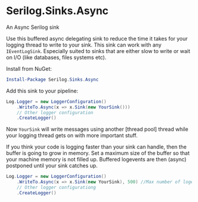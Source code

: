 # Serilog.Sinks.Async
An Async Serilog sink

Use this buffered async delegating sink to reduce the time it takes for your logging thread to write to your sink.
This sink can work with any `IEventLogSink`. Especially suited to sinks that are either slow to write or wait on I/O (like databases, files systems etc).

Install from NuGet:

```powershell
Install-Package Serilog.Sinks.Async
```

Add this sink to your pipeline:

```csharp
Log.Logger = new LoggerConfiguration()
    .WriteTo.Async(x => x.Sink(new YourSink()))
    // Other logger configuration
    .CreateLogger()
```

Now `YourSink` will write messages using another [thread pool] thread while your logging thread gets on with more important stuff.

If you think your code is logging faster than your sink can handle, then the buffer is going to grow in memory.
Set a maximum size of the buffer so that your machine memory is not filled up. 
Buffered logevents are then (async) postponed until your sink catches up.

```csharp
Log.Logger = new LoggerConfiguration()
    .WriteTo.Async(x => x.Sink(new YourSink), 500) //Max number of logevents to buffer in memory
    // Other logger configurationg
    .CreateLogger()
```